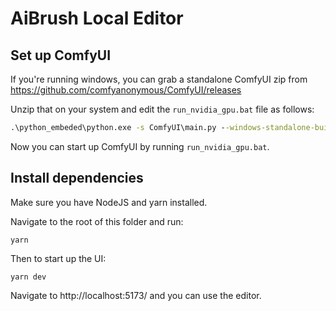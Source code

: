 # AiBrush Local Editor

## Set up ComfyUI

If you're running windows, you can grab a standalone ComfyUI zip from https://github.com/comfyanonymous/ComfyUI/releases

Unzip that on your system and edit the `run_nvidia_gpu.bat` file as follows:

```bat
.\python_embeded\python.exe -s ComfyUI\main.py --windows-standalone-build --enable-cors-header=http://localhost:5173
```

<!-- TODO: download checkpoints -->
<!-- TODO: download lora -->
<!-- TODO: custom nodes -->

Now you can start up ComfyUI by running `run_nvidia_gpu.bat`.

## Install dependencies

Make sure you have NodeJS and yarn installed.

Navigate to the root of this folder and run:

```shell
yarn
```

Then to start up the UI:

```shell
yarn dev
```

Navigate to http://localhost:5173/ and you can use the editor.
